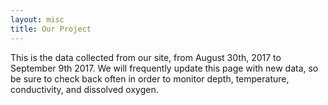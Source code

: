 ```yaml
---
layout: misc
title: Our Project
---
```


This is the data collected from our site, from August 30th, 2017 to September 9th 2017. We will frequently update this page with new data, so be sure to check back often in order to monitor depth, temperature, conductivity, and dissolved oxygen.
